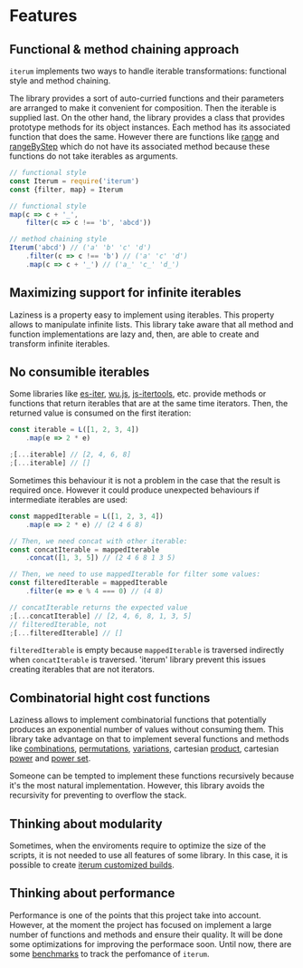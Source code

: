 # Features

## Functional & method chaining approach

`iterum` implements two ways to handle iterable transformations: functional style and method chaining.

The library provides a sort of auto-curried functions and their parameters are arranged to make it convenient for composition. Then the iterable is supplied last. On the other hand, the library provides a class that provides prototype methods for its object instances. Each method has its associated function that does the same. However there are functions like [range]() and [rangeByStep]() which do not have its associated method because these functions do not take iterables as arguments.

``` javascript
// functional style
const Iterum = require('iterum')
const {filter, map} = Iterum

// functional style
map(c => c + '_',
    filter(c => c !== 'b', 'abcd'))

// method chaining style
Iterum('abcd') // ('a' 'b' 'c' 'd')
    .filter(c => c !== 'b') // ('a' 'c' 'd')
    .map(c => c + '_') // ('a_' 'c_' 'd_')
```

## Maximizing support for infinite iterables

Laziness is a property easy to implement using iterables. This property allows to manipulate infinite lists. This library take aware that all method and function implementations are lazy and, then, are able to create and transform infinite iterables.

## No consumible iterables

Some libraries like [es-iter](), [wu.js](), [js-itertools](), etc. provide methods or functions that return iterables that are at the same time iterators. Then, the returned value is consumed on the first iteration:

``` javascript
const iterable = L([1, 2, 3, 4])
    .map(e => 2 * e)

;[...iterable] // [2, 4, 6, 8]
;[...iterable] // []
```

Sometimes this behaviour it is not a problem in the case that the result is required once. However it could produce unexpected behaviours if intermediate iterables are used:

``` javascript
const mappedIterable = L([1, 2, 3, 4])
    .map(e => 2 * e) // (2 4 6 8)

// Then, we need concat with other iterable:
const concatIterable = mappedIterable
    .concat([1, 3, 5]) // (2 4 6 8 1 3 5)

// Then, we need to use mappedIterable for filter some values:
const filteredIterable = mappedIterable
    .filter(e => e % 4 === 0) // (4 8)

// concatIterable returns the expected value
;[...concatIterable] // [2, 4, 6, 8, 1, 3, 5]
// filteredIterable, not
;[...filteredIterable] // []

```

`filteredIterable` is empty because `mappedIterable` is traversed indirectly when `concatIterable` is traversed. 'iterum' library prevent this issues creating iterables that are not iterators.

## Combinatorial hight cost functions

Laziness allows to implement combinatorial functions that potentially produces an exponential number of values without consuming them. This library take advantage on that to implement several functions and methods like [combinations](), [permutations](), [variations](), cartesian [product](), cartesian [power]() and [power set]().

Someone can be tempted to implement these functions recursively because it's the most natural implementation. However, this library avoids the recursivity for preventing to overflow the stack.

## Thinking about modularity

Sometimes, when the enviroments require to optimize the size of the scripts, it is not needed to use all features of some library. In this case, it is possible to create [iterum customized builds]().

## Thinking about performance

Performance is one of the points that this project take into account. However, at the moment the project has focused on implement a large number of functions and methods and ensure their quality. It will be done some optimizations for improving the performace soon. Until now, there are some [benchmarks]() to track the perfomance of `iterum`.
